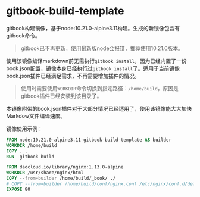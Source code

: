 
# gitbook-build-template

gitbook构建镜像，基于node:10.21.0-alpine3.11构建。生成的新镜像包含有gitbook命令。

> gitbook已不再更新，使用最新版node会报错，推荐使用10.21.0版本。

使用该镜像编译markdown前无需执行`gitbook install`，因为已经内置了一份book.json配置，镜像本身已经执行过`gitbook install`了。适用于当前镜像book.json插件已经满足需求，不再需要增加插件的情况。

> 使用时需要使用`WORKDIR`命令切换到指定路径：`/home/build`，原因是gitbook插件已经安装到该目录了。

本镜像附带的book.json插件对于大部分情况已经适用了，使用该镜像能大大加快Markdow文件编译速度。


镜像使用示例：
``` Dockerfile
FROM node:10.21.0-alpine3.11-gitbook-build-template AS builder
WORKDIR /home/build
COPY . .
RUN  gitbook build

FROM daocloud.io/library/nginx:1.13.0-alpine
WORKDIR /usr/share/nginx/html
COPY --from=builder /home/build/_book/ ./
# COPY --from=builder /home/build/conf/nginx.conf /etc/nginx/conf.d/default.conf
EXPOSE 80
```

